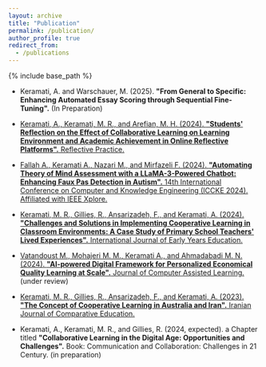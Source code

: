 ```yaml
---
layout: archive
title: "Publication"
permalink: /publication/
author_profile: true
redirect_from:
  - /publications
---
```


{% include base_path %}

* Keramati, A. and Warschauer, M. (2025). **"From General to Specific: Enhancing Automated Essay Scoring through Sequential Fine-Tuning".** (In Preparation)

* [Keramati, A., Keramati, M. R., and Arefian, M. H. (2024). **"Students' Reflection on the Effect of Collaborative Learning on Learning Environment and Academic Achievement in Online Reflective Platforms".** Reflective Practice.](https://www.tandfonline.com/doi/abs/10.1080/14623943.2024.2305868)

* [Fallah A., Keramati A., Nazari M., and Mirfazeli F. (2024). **"Automating Theory of Mind Assessment with a LLaMA-3-Powered Chatbot: Enhancing Faux Pas Detection in Autism".** 14th International Conference on Computer and Knowledge Engineering (ICCKE 2024). Affiliated with IEEE Xplore.](https://ieeexplore.ieee.org/document/10874775)

* [Keramati, M. R., Gillies, R., Ansarizadeh, F., and Keramati, A. (2024). **"Challenges and Solutions in Implementing Cooperative Learning in Classroom Environments: A Case Study of Primary School Teachers' Lived Experiences".** International Journal of Early Years Education.](https://www.tandfonline.com/doi/abs/10.1080/09669760.2024.2406374)

* [Vatandoust M., Mohajeri M. M., Keramati A., and Ahmadabadi M. N. (2024). **"AI-powered Digital Framework for Personalized Economical Quality Learning at Scale".** Journal of Computer Assisted Learning.](https://arxiv.org/abs/2412.04483)(under review)

* [Keramati, M. R., Gillies, R., Ansarizadeh, F., and Keramati, A. (2023). **"The Concept of Cooperative Learning in Australia and Iran".** Iranian Journal of Comparative Education.](https://journal.cesir.ir/article_183132.html)


* Keramati, A., Keramati, M. R., and Gillies, R. (2024, expected). a Chapter titled **"Collaborative Learning in the Digital Age: Opportunities and Challenges".**  Book: Communication and Collaboration: Challenges in 21 Century. (in preparation)

<!-- * Keramati A., Fallah A., and Taghiyareh F. (2023). **”Enhanced Iranian Integrated Healthcare System Through Root Cause Analysis”.** Iranian Conference on Advances in Enterprise Architecture. Affiliated with IEEE Xplore. (under review) -->